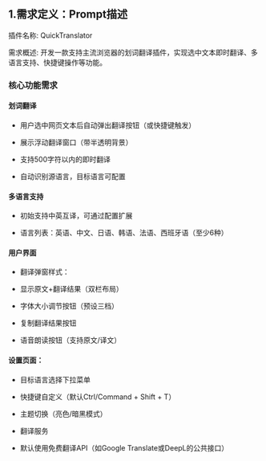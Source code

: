 ## 1.需求定义：Prompt描述

插件名称: QuickTranslator

需求概述: 开发一款支持主流浏览器的划词翻译插件，实现选中文本即时翻译、多语言支持、快捷键操作等功能。

### 核心功能需求

#### 划词翻译

- 用户选中网页文本后自动弹出翻译按钮（或快捷键触发）

- 展示浮动翻译窗口（带半透明背景）

- 支持500字符以内的即时翻译

- 自动识别源语言，目标语言可配置

#### 多语言支持

- 初始支持中英互译，可通过配置扩展

- 语言列表：英语、中文、日语、韩语、法语、西班牙语（至少6种）

#### 用户界面

- 翻译弹窗样式：

- 显示原文+翻译结果（双栏布局）

- 字体大小调节按钮（预设三档）

- 复制翻译结果按钮

- 语音朗读按钮（支持原文/译文）

#### 设置页面：

- 目标语言选择下拉菜单

- 快捷键自定义（默认Ctrl/Command + Shift + T）

- 主题切换（亮色/暗黑模式）

- 翻译服务

- 默认使用免费翻译API（如Google Translate或DeepL的公共接口）
